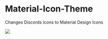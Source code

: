 # Material-Icon-Theme
Changes Discords icons to Material Design Icons

<img src="http://i.imgur.com/9XClza0.png">
